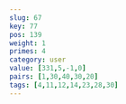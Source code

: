 ```yaml
---
slug: 67
key: 77
pos: 139
weight: 1
primes: 4
category: user
value: [331,5,-1,0]
pairs: [1,30,40,30,20]
tags: [4,11,12,14,23,28,30]
---
```

